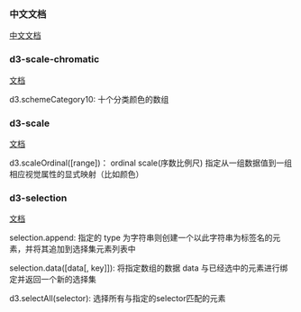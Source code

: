 ### 中文文档

[中文文档](https://d3js.org.cn/document/d3-force/)

### d3-scale-chromatic

[文档](https://d3js.org.cn/document/d3-scale-chromatic/#installing)

d3.schemeCategory10:  十个分类颜色的数组

### d3-scale

[文档](https://d3js.org.cn/document/d3-scale/#installing)

d3.scaleOrdinal([range])： ordinal scale(序数比例尺) 指定从一组数据值到一组相应视觉属性的显式映射（比如颜色）

### d3-selection

[文档](https://d3js.org.cn/document/d3-selection/)

selection.append: 指定的 type 为字符串则创建一个以此字符串为标签名的元素，并将其追加到选择集元素列表中

selection.data([data[, key]]): 将指定数组的数据 data 与已经选中的元素进行绑定并返回一个新的选择集

 d3.selectAll(selector): 选择所有与指定的selector匹配的元素
